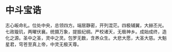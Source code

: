 # 中斗宝诰

志心皈命礼。位处中央，总领四方。端居静密，开列混茫。四极辅翼，大赫丕光。七政璇玑，两曜伏襄。统摄万象，提振纪纲。严校诸天，无极神乡。成始成终，造化之源。圣中之圣，灵中之灵。包罗无数，含养众生。大悲大愿，大圣大慈。大魁星君，穹苍至真上帝，中灵无极天尊。
